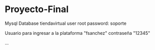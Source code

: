 # Proyecto-Final


Mysql Database tiendavirtual user root password: soporte


Usuario para ingresar a la plataforma "fsanchez" contraseña "12345"

...
